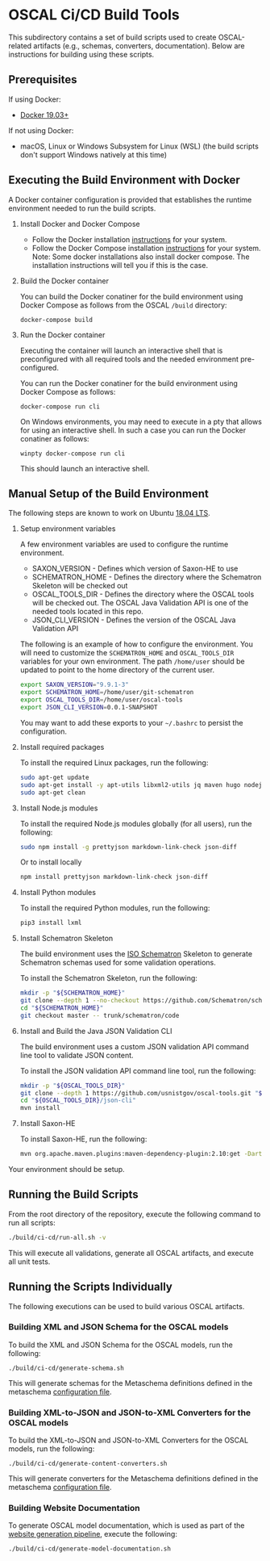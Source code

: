 # OSCAL Ci/CD Build Tools

This subdirectory contains a set of build scripts used to create OSCAL-related artifacts (e.g., schemas, converters, documentation). Below are instructions for building using these scripts.

## Prerequisites

If using Docker:

- [Docker 19.03+](https://docs.docker.com/install/)

If not using Docker:

- macOS, Linux or Windows Subsystem for Linux (WSL) (the build scripts don't support Windows natively at this time)

## Executing the Build Environment with Docker

A Docker container configuration is provided that establishes the runtime environment needed to run the build scripts.

1. Install Docker and Docker Compose

    - Follow the Docker installation [instructions](https://docs.docker.com/install/) for your system.
    - Follow the Docker Compose installation [instructions](https://docs.docker.com/compose/install/) for your system. Note: Some docker installations also install docker compose. The installation instructions will tell you if this is the case.

2. Build the Docker container

    You can build the Docker conatiner for the build environment using Docker Compose as follows from the OSCAL `/build` directory:

    ```
    docker-compose build
    ```

3. Run the Docker container

    Executing the container will launch an interactive shell that is preconfigured with all required tools and the needed environment pre-configured.

    You can run the Docker conatiner for the build environment using Docker Compose as follows:

    ```
    docker-compose run cli
    ```

    On Windows environments, you may need to execute in a pty that allows for using an interactive shell. In such a case you can run the Docker conatiner as follows:


    ```
    winpty docker-compose run cli
    ```

    This should launch an interactive shell.

## Manual Setup of the Build Environment

The following steps are known to work on Ubuntu [18.04 LTS](http://releases.ubuntu.com/18.04.4/).

1. Setup environment variables

    A few environment variables are used to configure the runtime environment.

    - SAXON_VERSION - Defines which version of Saxon-HE to use
    - SCHEMATRON_HOME - Defines the directory where the Schematron Skeleton will be checked out
    - OSCAL_TOOLS_DIR - Defines the directory where the OSCAL tools will be checked out. The OSCAL Java Validation API is one of the needed tools located in this repo.
    - JSON_CLI_VERSION - Defines the version of the OSCAL Java Validation API

    The following is an example of how to configure the environment. You will need to customize the `SCHEMATRON_HOME` and `OSCAL_TOOLS_DIR` variables for your own environment. The path `/home/user` should be updated to point to the home directory of the current user.

    ```bash
    export SAXON_VERSION="9.9.1-3"
    export SCHEMATRON_HOME=/home/user/git-schematron
    export OSCAL_TOOLS_DIR=/home/user/oscal-tools
    export JSON_CLI_VERSION=0.0.1-SNAPSHOT
    ```

    You may want to add these exports to your `~/.bashrc` to persist the configuration.

1. Install required packages

    To install the required Linux packages, run the following:

    ```bash
    sudo apt-get update
    sudo apt-get install -y apt-utils libxml2-utils jq maven hugo nodejs npm build-essential python3-pip git
    sudo apt-get clean
    ```

1. Install Node.js modules

    To install the required Node.js modules globally (for all users), run the following:

    ```bash
    sudo npm install -g prettyjson markdown-link-check json-diff
    ```

    Or to install locally

    ```bash
    npm install prettyjson markdown-link-check json-diff
    ```


1. Install Python modules

    To install the required Python modules, run the following:

    ```bash
    pip3 install lxml
    ```

1. Install Schematron Skeleton

    The build environment uses the [ISO Schematron](http://schematron.com) Skeleton to generate Schematron schemas used for some validation operations.

    To install the Schematron Skeleton, run the following:

    ```bash
    mkdir -p "${SCHEMATRON_HOME}"
    git clone --depth 1 --no-checkout https://github.com/Schematron/schematron.git "${SCHEMATRON_HOME}"
    cd "${SCHEMATRON_HOME}"
    git checkout master -- trunk/schematron/code
    ```

1. Install and Build the Java JSON Validation CLI

    The build environment uses a custom JSON validation API command line tool to validate JSON content.

    To install the JSON validation API command line tool, run the following:

    ```bash
    mkdir -p "${OSCAL_TOOLS_DIR}"
    git clone --depth 1 https://github.com/usnistgov/oscal-tools.git "${OSCAL_TOOLS_DIR}"
    cd "${OSCAL_TOOLS_DIR}/json-cli"
    mvn install
    ```
1. Install Saxon-HE

    To install Saxon-HE, run the following:

    ```bash
    mvn org.apache.maven.plugins:maven-dependency-plugin:2.10:get -DartifactId=Saxon-HE -DgroupId=net.sf.saxon -Dversion=${SAXON_VERSION}
    ```

Your environment should be setup.

## Running the Build Scripts

From the root directory of the repository, execute the following command to run all scripts:

```bash
./build/ci-cd/run-all.sh -v
```

This will execute all validations, generate all OSCAL artifacts, and execute all unit tests.

## Running the Scripts Individually

The following executions can be used to build various OSCAL artifacts.

### Building XML and JSON Schema for the OSCAL models

To build the XML and JSON Schema for the OSCAL models, run the following:

```
./build/ci-cd/generate-schema.sh
```

This will generate schemas for the Metaschema definitions defined in the metaschema [configuration file][metaschema-config].

### Building XML-to-JSON and JSON-to-XML Converters for the OSCAL models

To build the XML-to-JSON and JSON-to-XML Converters for the OSCAL models, run the following:

```
./build/ci-cd/generate-content-converters.sh
```

This will generate converters for the Metaschema definitions defined in the metaschema [configuration file][metaschema-config].

### Building Website Documentation

To generate OSCAL model documentation, which is used as part of the [website generation pipeline](../docs), execute the following:

```
./build/ci-cd/generate-model-documentation.sh
```

[metaschema-config]: ci-cd/config/metaschema
